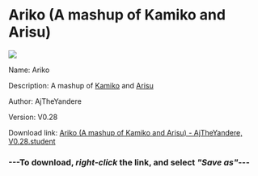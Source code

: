# Ariko (A mashup of Kamiko and Arisu)

<img src = "https://raw.githubusercontent.com/Arbiter1223/Koukou-Gurashi-Custom-Students/master/Students/Files/Ariko%20(A%20mashup%20of%20Kamiko%20and%20Arisu).png">

Name: Ariko

Description: A mashup of <a href="Kamiko%20(A%20lazy%20Arisu%20cosplayer).md">Kamiko</a> and <a href="Arisu%20(A%20very%20negative%20bully).md">Arisu</a>

Author: AjTheYandere

Version: V0.28

Download link: <a href="https://raw.githubusercontent.com/Arbiter1223/Koukou-Gurashi-Custom-Students/master/Students/Files/Ariko%20(A%20mashup%20of%20Kamiko%20and%20Arisu)%20-%20AjTheYandere%2C%20V0.28.student">Ariko (A mashup of Kamiko and Arisu) - AjTheYandere, V0.28.student</a>

### ---**To download, _right-click_ the link, and select _"Save as"_**---

